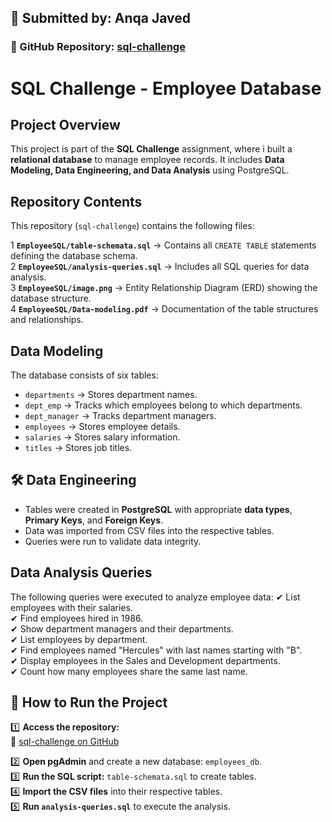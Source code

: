 ## 📝 Submitted by: Anqa Javed  
### 🔗 GitHub Repository: [sql-challenge](https://github.com/anqajaved/sql-challenge)

# SQL Challenge - Employee Database

##  Project Overview
This project is part of the **SQL Challenge** assignment, where i built a **relational database** to manage employee records. It includes **Data Modeling, Data Engineering, and Data Analysis** using PostgreSQL.

##  Repository Contents
This repository (`sql-challenge`) contains the following files:

1️ **`EmployeeSQL/table-schemata.sql`** → Contains all `CREATE TABLE` statements defining the database schema.  
2️ **`EmployeeSQL/analysis-queries.sql`** → Includes all SQL queries for data analysis.  
3️ **`EmployeeSQL/image.png`** → Entity Relationship Diagram (ERD) showing the database structure.  
4️ **`EmployeeSQL/Data-modeling.pdf`** → Documentation of the table structures and relationships.

##  Data Modeling
The database consists of six tables:
- `departments` → Stores department names.
- `dept_emp` → Tracks which employees belong to which departments.
- `dept_manager` → Tracks department managers.
- `employees` → Stores employee details.
- `salaries` → Stores salary information.
- `titles` → Stores job titles.

## 🛠 Data Engineering
- Tables were created in **PostgreSQL** with appropriate **data types**, **Primary Keys**, and **Foreign Keys**.
- Data was imported from CSV files into the respective tables.
- Queries were run to validate data integrity.

##  Data Analysis Queries
The following queries were executed to analyze employee data:
✔ List employees with their salaries.  
✔ Find employees hired in 1986.  
✔ Show department managers and their departments.  
✔ List employees by department.  
✔ Find employees named "Hercules" with last names starting with "B".  
✔ Display employees in the Sales and Development departments.  
✔ Count how many employees share the same last name.  

## 🚀 How to Run the Project
1️⃣ **Access the repository:**  
🔗 [sql-challenge on GitHub](https://github.com/anqajaved/sql-challenge)  

2️⃣ **Open pgAdmin** and create a new database: `employees_db`.  
3️⃣ **Run the SQL script:** `table-schemata.sql` to create tables.  
4️⃣ **Import the CSV files** into their respective tables.  
5️⃣ **Run `analysis-queries.sql`** to execute the analysis.



